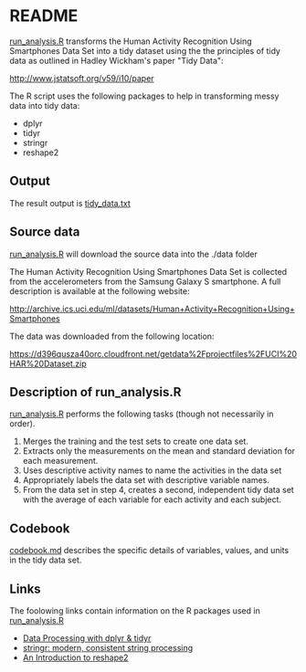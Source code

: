 # README


[run_analysis.R](./run_analysis.R) transforms the Human Activity Recognition Using Smartphones Data Set into a tidy dataset using the the principles of tidy data as outlined in Hadley Wickham's paper "Tidy Data":

http://www.jstatsoft.org/v59/i10/paper

The R script uses the following packages to help in transforming messy data into tidy data:

* dplyr
* tidyr
* stringr
* reshape2


## Output

The result output is [tidy_data.txt](./tidy_data.txt)


## Source data

[run_analysis.R](./run_analysis.R) will download the source data into the ./data folder

The Human Activity Recognition Using Smartphones Data Set is collected from the accelerometers from the Samsung Galaxy S smartphone. A full description is available at the following website:

http://archive.ics.uci.edu/ml/datasets/Human+Activity+Recognition+Using+Smartphones 

The data was downloaded from the following location:

https://d396qusza40orc.cloudfront.net/getdata%2Fprojectfiles%2FUCI%20HAR%20Dataset.zip 


## Description of run_analysis.R

[run_analysis.R](./run_analysis.R) performs the following tasks (though not necessarily in order).

1. Merges the training and the test sets to create one data set.
2. Extracts only the measurements on the mean and standard deviation for each measurement. 
3. Uses descriptive activity names to name the activities in the data set
4. Appropriately labels the data set with descriptive variable names. 
5. From the data set in step 4, creates a second, independent tidy data set with the average of each variable for each activity and each subject.


## Codebook

[codebook.md](./codebook.md) describes the specific details of variables, values, and units in the tidy data set.


## Links

The foolowing links contain information on the R packages used in [run_analysis.R](./run_analysis.R)

* [Data Processing with dplyr & tidyr](https://rpubs.com/bradleyboehmke/data_wrangling)
* [stringr: modern, consistent string processing](http://journal.r-project.org/archive/2010-2/RJournal_2010-2_Wickham.pdf)
* [An Introduction to reshape2](http://seananderson.ca/2013/10/19/reshape.html)